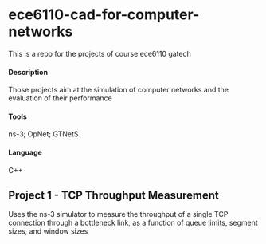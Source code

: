 # ece6110-cad-for-computer-networks
This is a repo for the projects of course ece6110 gatech


#### Description

Those projects aim at the simulation of computer networks and the evaluation of their performance

#### Tools

ns-3; OpNet; GTNetS

#### Language

C++
 
 
## Project 1 - TCP Throughput Measurement

Uses the ns-3 simulator to measure the throughput of a single TCP connection through a bottleneck link, as a function of queue limits, segment sizes, and window sizes


